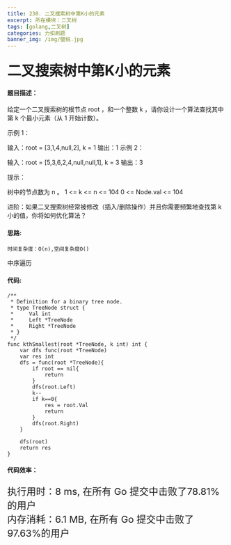 ```yaml
---
title: 230. 二叉搜索树中第K小的元素
excerpt: 所在模块：二叉树
tags: [golang,二叉树]
categories: 力扣刷题
banner_img: /img/壁纸.jpg
---
```


### <font size=6px>二叉搜索树中第K小的元素</font>

#### 题目描述：

给定一个二叉搜索树的根节点 root ，和一个整数 k ，请你设计一个算法查找其中第 k 个最小元素（从 1 开始计数）。

 

示例 1：


输入：root = [3,1,4,null,2], k = 1
输出：1
示例 2：


输入：root = [5,3,6,2,4,null,null,1], k = 3
输出：3




提示：

树中的节点数为 n 。
1 <= k <= n <= 104
0 <= Node.val <= 104


进阶：如果二叉搜索树经常被修改（插入/删除操作）并且你需要频繁地查找第 k 小的值，你将如何优化算法？

#### 思路:

```
时间复杂度：O(n),空间复杂度O()
```

中序遍历

#### 代码:

```golang
/**
 * Definition for a binary tree node.
 * type TreeNode struct {
 *     Val int
 *     Left *TreeNode
 *     Right *TreeNode
 * }
 */
func kthSmallest(root *TreeNode, k int) int {
    var dfs func(root *TreeNode)
    var res int
    dfs = func(root *TreeNode){
        if root == nil{
            return
        }
        dfs(root.Left)
        k--
        if k==0{
            res = root.Val
            return 
        }
        dfs(root.Right)
    }
    
    dfs(root)
    return res
}
```

#### 代码效率：

<p class="note note-primary"; style="font-size:22px">
   执行用时：8 ms, 在所有 Go 提交中击败了78.81%的用户<br>
   内存消耗：6.1 MB, 在所有 Go 提交中击败了97.63%的用户
</p>



